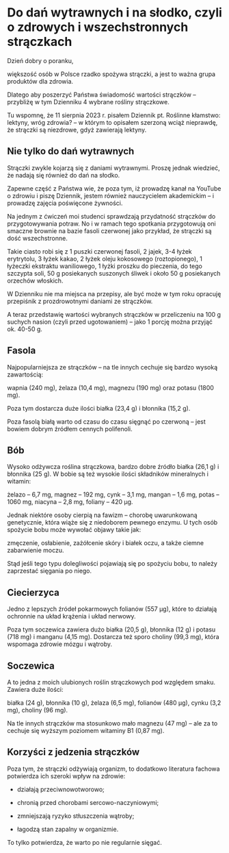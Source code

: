 # Do dań wytrawnych i na słodko, czyli o zdrowych i wszechstronnych strączkach

Dzień dobry o poranku,

większość osób w Polsce rzadko spożywa strączki, a jest to ważna grupa produktów dla zdrowia.

Dlatego aby poszerzyć Państwa świadomość wartości strączków – przybliżę w tym Dzienniku 4 wybrane rośliny strączkowe.

Tu wspomnę, że 11 sierpnia 2023 r. pisałem Dziennik pt. Roślinne kłamstwo: lektyny, wróg zdrowia? – w którym to opisałem szerzoną wciąż nieprawdę, że strączki są niezdrowe, gdyż zawierają lektyny.

## Nie tylko do dań wytrawnych

Strączki zwykle kojarzą się z daniami wytrawnymi. Proszę jednak wiedzieć, że nadają się również do dań na słodko.

Zapewne część z Państwa wie, że poza tym, iż prowadzę kanał na YouTube o zdrowiu i piszę Dziennik, jestem również nauczycielem akademickim – i prowadzę zajęcia poświęcone żywności.

Na jednym z ćwiczeń moi studenci sprawdzają przydatność strączków do przygotowywania potraw. No i w ramach tego spotkania przygotowują oni smaczne brownie na bazie fasoli czerwonej jako przykład, że strączki są dość wszechstronne.

Takie ciasto robi się z 1 puszki czerwonej fasoli, 2 jajek, 3-4 łyżek erytrytolu, 3 łyżek kakao, 2 łyżek oleju kokosowego (roztopionego), 1 łyżeczki ekstraktu waniliowego, 1 łyżki proszku do pieczenia, do tego szczypta soli, 50 g posiekanych suszonych śliwek i około 50 g posiekanych orzechów włoskich.

W Dzienniku nie ma miejsca na przepisy, ale być może w tym roku opracuję przepiśnik z prozdrowotnymi daniami ze strączków.

A teraz przedstawię wartości wybranych strączków w przeliczeniu na 100 g suchych nasion (czyli przed ugotowaniem) – jako 1 porcję można przyjąć ok. 40-50 g.

## Fasola

Najpopularniejsza ze strączków – na tle innych cechuje się bardzo wysoką zawartością:

wapnia (240 mg), żelaza (10,4 mg), magnezu (190 mg) oraz potasu (1800 mg).

Poza tym dostarcza duże ilości białka (23,4 g) i błonnika (15,2 g).

Poza fasolą białą warto od czasu do czasu sięgnąć po czerwoną – jest bowiem dobrym źródłem cennych polifenoli.

## Bób

Wysoko odżywcza roślina strączkowa, bardzo dobre źródło białka (26,1 g) i błonnika (25 g). W bobie są też wysokie ilości składników mineralnych i witamin:

żelazo – 6,7 mg, magnez – 192 mg, cynk – 3,1 mg, mangan – 1,6 mg, potas – 1060 mg, niacyna – 2,8 mg, foliany – 420 µg.

Jednak niektóre osoby cierpią na fawizm – chorobę uwarunkowaną genetycznie, która wiąże się z niedoborem pewnego enzymu. U tych osób spożycie bobu może wywołać objawy takie jak:

zmęczenie, osłabienie, zażółcenie skóry i białek oczu, a także ciemne zabarwienie moczu.

Stąd jeśli tego typu dolegliwości pojawiają się po spożyciu bobu, to należy zaprzestać sięgania po niego.

## Ciecierzyca

Jedno z lepszych źródeł pokarmowych folianów (557 µg), które to działają ochronnie na układ krążenia i układ nerwowy.

Poza tym soczewica zawiera dużo białka (20,5 g), błonnika (12 g) i potasu (718 mg) i manganu (4,15 mg). Dostarcza też sporo choliny (99,3 mg), która wspomaga zdrowie mózgu i wątroby.

## Soczewica

A to jedna z moich ulubionych roślin strączkowych pod względem smaku. Zawiera duże ilości:

białka (24 g), błonnika (10 g), żelaza (6,5 mg), folianów (480 µg), cynku (3,2 mg), choliny (96 mg).

Na tle innych strączków ma stosunkowo mało magnezu (47 mg) – ale za to cechuje się wyższym poziomem witaminy B1 (0,87 mg).

## Korzyści z jedzenia strączków

Poza tym, że strączki odżywiają organizm, to dodatkowo literatura fachowa potwierdza ich szeroki wpływ na zdrowie:

- działają przeciwnowotworowo;

- chronią przed chorobami sercowo-naczyniowymi;

- zmniejszają ryzyko stłuszczenia wątroby;

- łagodzą stan zapalny w organizmie.

To tylko potwierdza, że warto po nie regularnie sięgać.

